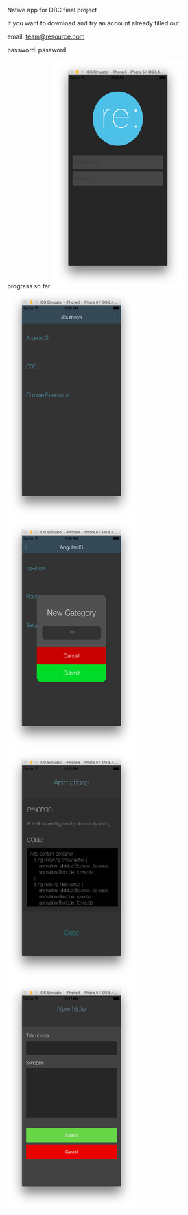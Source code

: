 Native app for DBC final project

If you want to download and try an account already filled out:

email: team@resource.com

password: password

progress so far:
<img src="./images/re1.png" width="300" height="532">
<img src="./images/re2.png" width="300" height="532">
<img src="./images/re3.png" width="300" height="532">
<img src="./images/re4.png" width="300" height="532">
<img src="./images/re5.png" width="300" height="532">
